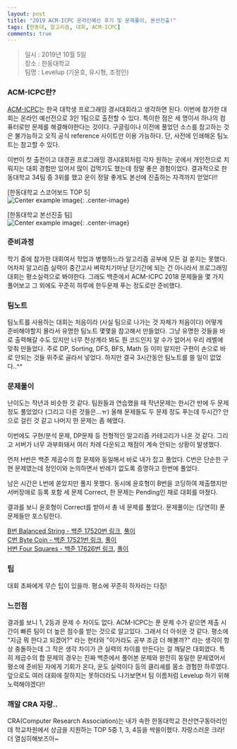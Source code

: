 ```yaml
---
layout: post
title: "2019 ACM-ICPC 온라인예선 후기 및 문제풀이, 본선진출!"
tags: [한동대, 알고리즘, 대회, ACM-ICPC]
comments: true
---
```


> 일시 : 2019년 10월 5일  
> 장소 : 한동대학교  
> 팀명 : Levelup (기윤호, 유시형, 조정인)  

### ACM-ICPC란?  
[ACM-ICPC](http://icpckorea.org/)는 한국 대학생 프로그래밍 경시대회라고 생각하면 된다. 이번에 참가한 대회는 온라인 예선전으로 3인 1팀으로 출전할 수 있다. 특이한 점은 세 명이서 하나의 컴퓨터로만 문제를 해결해야한다는 것이다. 구글링이나 이전에 풀었던 소스를 참고하는 것은 불가능하고 오직 공식 reference 사이트만 이용 가능하다. 단, 사전에 인쇄해온 팀노트는 참고할 수 있다.  

이번이 첫 출전이고 대경권 프로그래밍 경시대회처럼 각자 원하는 곳에서 개인전으로 치뤄지는 대회 경험만 있어서 많이 겁먹기도 했는데 정말 좋은 경험이었다. 결과적으로 한동대학교 34팀 중 3위를 했고 운이 정말 좋게도 본선에 진출하는 자격까지 얻었다!!  

[한동대학교 스코어보드 TOP 5]  
![Center example image](https://user-images.githubusercontent.com/35067611/66255462-97514900-e7be-11e9-8c1e-49d68e703dcc.png "Center"){: .center-image}  


[한동대학교 본선진출 팀]  
![Center example image](https://user-images.githubusercontent.com/35067611/66629530-fe4a8400-ec3c-11e9-9544-fa6465be6e37.png "Center"){: .center-image}  


### 준비과정  
학기 중에 참가한 대회여서 학업과 병행하느라 알고리즘 공부에 모든 걸 쏟지는 못했다. 어차피 알고리즘 실력이 중간고사 벼락치기마냥 단기간에 되는 건 아니라서 프로그래밍 대회는 평소실력으로 봐야한다. 그래도 백준에서 ACM-ICPC 2018 문제들을 몇 가지 풀어보고 그 외에도 꾸준히 하루에 한두문제 푸는 정도로만 준비했다.  

### 팀노트  
팀노트를 사용하는 대회는 처음이라 (사실 팀으로 나가는 것 자체가 처음이다) 어떻게 준비해야할지 몰라서 유명한 팀노트 몇몇을 참고해서 만들었다. 그냥 유명한 것들을 바로 출력해갈 수도 있지만 너무 천상계라 봐도 뭔 코드인지 알 수가 없어서 우리 레벨에 맞춰 만들었다. 주로 DP, Sorting, DFS, BFS, Math 등 이미 알지만 구현이 손으로 바로 안되는 것들 위주로 골라서 넣었다. 하지만 결국 3시간동안 팀노트를 쓸 일이 없었다..^^  

### 문제풀이  
난이도는 작년과 비슷한 것 같다. 팀원들과 연습했을 때 작년문제는 한시간 반에 두 문제정도 풀었었다 (그리고 다른 것들은...ㅠ) 올해 문제들도 두 문제 정도 푸는데 두시간? 안으로 걸린 것 같고 나머지 한 문제는 좀 헤맸다.  

이번에도 구현/분석 문제, DP문제 등 전형적인 알고리즘 카테고리가 나온 것 같다. 그리고 서버가 너무 과부화돼서 여러 차례 다운되고 채점이 계속 안되는 상황이 발생했다.  

먼저 H번은 백준 제곱수의 합 문제와 동일해서 바로 내가 잡고 풀었다. C번은 단순한 구현 문제였는데 정인이와 논의하면서 반례가 없도록 증명하고 한번에 풀었다.  

남은 시간은 L번에 쏟았지만 풀지 못했다. 동시에 윤호형이 B번을 코딩하여 제출했지만 서버장애로 등록 포함 세 문제 Correct, 한 문제는 Pending인 채로 대회를 마쳤다.  

결과를 보니 윤호형이 Correct를 받아서 총 네 문제를 풀었다. 문제풀이는 (당연히) 푼 문제들만 포스팅한다.  

[B번 Balanced String - 백준 17520번 링크](https://www.acmicpc.net/problem/17520), [풀이](https://sihyungyou.github.io/acmicpc2019-B/)  
[C번 Byte Coin - 백준 17521번 링크](https://www.acmicpc.net/problem/17521), [풀이](https://sihyungyou.github.io/acmicpc2019-C/)  
[H번 Four Squares - 백준 17626번 링크](https://www.acmicpc.net/problem/17626), [풀이](https://sihyungyou.github.io/acmicpc2019-H/)  

### 팁  
대회 초짜에게 무슨 팁이 있을까. 평소에 꾸준히 하자라는 다짐!  

### 느낀점  
결과를 보니 1, 2등과 문제 수 차이도 없다. ACM-ICPC는 푼 문제 수가 같으면 제출 시간이 빠른 팀이 더 높은 점수를 받는 것으로 알고있다. 그래서 더 아쉬운 것 같다. 평소에 "지금 뭐 한다고 되겠어?" 라는 현타와 "이거라도 공부 조금 더 해볼까?" 라는 생각이 항상 충돌하는데 그 작은 생각 차이가 큰 실력의 차이를 만든다는 걸 깨달은 대회였다. 특히 제곱수의 합 문제의 경우는 진짜 백준에서 풀어본 문제와 완전히 동일한 문제였어서 평소에 준비된 자에게 기회가 온다, 운도 실력이다 등의 클리셰를 몸소 경험한 하루였다. 앞으로도 여러 대회에 잘하지는 못하더라도 나가보면서 팀 이름처럼 Levelup 하기 위해 노력해야겠다!! 

### 깨알 CRA 자랑..  
CRA(Computer Research Association)는 내가 속한 한동대학교 전산연구동아리인데 학교차원에서 상금을 지원하는 TOP 5중 1, 3, 4등을 싹쓸이했다. 자랑스러운 크라! 더 열심히해보즈아~  